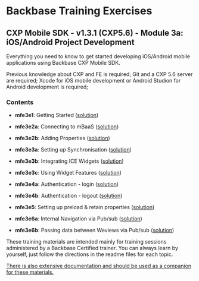 Backbase Training Exercises
===========================

CXP Mobile SDK - v1.3.1 (CXP5.6) - Module 3a: iOS/Android Project Development
-----------------------------------------------------------------------------

Everything you need to know to get started developing iOS/Android mobile
applications using Backbase CXP Mobile SDK.

Previous knowledge about CXP and FE is required; Git and a CXP 5.6 server are
required; Xcode for iOS mobile development or Android Studion for Android
development is required;

### Contents

-   **mfe3e1**: Getting Started
    ([solution](<CXPMobileSDK/mfe3e1-getting-started>))

-   **mfe3e2a**: Connecting to mBaaS
    ([solution](<CXPMobileSDK/mfe3e2a-connecting-to-mbaas>))

-   **mfe3e2b**: Adding Properties
    ([solution](<CXPMobileSDK/mfe3e2b-adding-properties>))

-   **mfe3e3a**: Setting up Synchronisation
    ([solution](<CXPMobileSDK/mfe3e3a-setting-up-synchronisation>))

-   **mfe3e3b**: Integrating ICE Widgets
    ([solution](<CXPMobileSDK/mfe3e3b-integrating-ice-widgets>))

-   **mfe3e3c**: Using Widget Features
    ([solution](<CXPMobileSDK/mfe3e3c-using-widget-features>))

-   **mfe3e4a**: Authentication - login
    ([solution](<CXPMobileSDK/mfe3e4a-login>))

-   **mfe3e4b**: Authentication - logout
    ([solution](<CXPMobileSDK/mfe3e4b-logout>))

-   **mfe3e5**: Setting up preload & retain properties
    ([solution](<CXPMobileSDK/mfe3e5-preload-retain>))

-   **mfe3e6a**: Internal Navigation via Pub/sub
    ([solution](<CXPMobileSDK/mfe3e6a-internal-navigation>))

-   **mfe3e6b**: Passing data between Weviews via Pub/sub
    ([solution](<CXPMobileSDK/mfe3e6b-passing-data-between-views>))

These training materials are intended mainly for training sessions administered
by a Backbase Certified trainer. You can always learn by yourself, just follow
the directions in the readme files for each topic.

[There is also extensive documentation and should be used as a companion for
these
materials.](<https://my.backbase.com/resources/documentation/mobile-sdk/1.3/about_mobile.html>)
